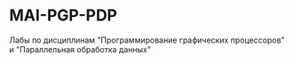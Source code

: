 # MAI-PGP-PDP
Лабы по дисциплинам "Программирование графических процессоров" и "Параллельная обработка данных"
